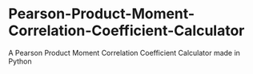 # Pearson-Product-Moment-Correlation-Coefficient-Calculator
A Pearson Product Moment Correlation Coefficient Calculator made in Python
